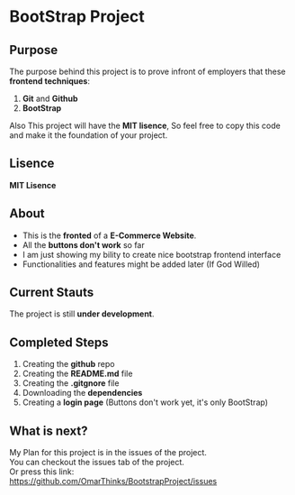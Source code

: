 # BootStrap Project #
## Purpose ##

The purpose behind this project is to prove infront of employers that
these **frontend techniques**:
1. **Git** and **Github**
2. **BootStrap**  

Also This project will have the **MIT lisence**, So feel free to copy
this code and make it the foundation of your project.

## Lisence ##
**MIT Lisence**


## About ##
- This is the **fronted** of a **E-Commerce Website**.
- All the **buttons don't work** so far
- I am just showing my bility to create nice bootstrap frontend interface
- Functionalities and features might be added later (If God Willed)







## Current Stauts ##
The project is still **under development**.



## Completed Steps ##
1. Creating the **github** repo
2. Creating the **README.md** file
3. Creating the **.gitgnore** file
4. Downloading the **dependencies**
5. Creating a **login page** (Buttons don't work yet, it's only BootStrap)




## What is next? ## 

My Plan for this project is in the issues of the project.  
You can checkout the issues tab of the project.  
Or press this link:  
<a href="https://github.com/OmarThinks/BootstrapProject/issues"
target="_blank">https://github.com/OmarThinks/BootstrapProject/issues</a>






